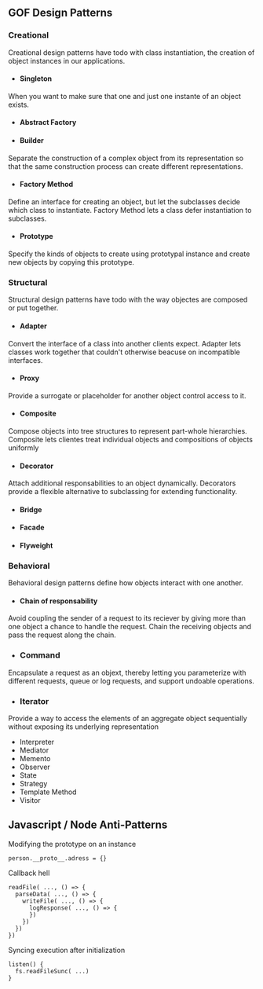 ## GOF Design Patterns

### Creational

Creational design patterns have todo with class instantiation, the creation of object instances in our applications.

- #### Singleton

When you want to make sure that one and just one instante of an object exists.

- #### Abstract Factory

* #### Builder

Separate the construction of a complex object from its representation so that the same construction process can create different representations.

- #### Factory Method

Define an interface for creating an object, but let the subclasses decide which class to instantiate. Factory Method lets a class defer instantiation to subclasses.

- #### Prototype

Specify the kinds of objects to create using prototypal instance and create new objects by copying this prototype.

### Structural

Structural design patterns have todo with the way objectes are composed or put together.

- #### Adapter

Convert the interface of a class into another clients expect. Adapter lets classes work together that couldn't otherwise beacuse on incompatible interfaces.

- #### Proxy

Provide a surrogate or placeholder for another object control access to it.

- #### Composite

Compose objects into tree structures to represent part-whole hierarchies. Composite lets clientes treat individual objects and compositions of objects uniformly

- #### Decorator

Attach additional responsabilities to an object dynamically. Decorators provide a flexible alternative to subclassing for extending functionality.

- #### Bridge
- #### Facade
- #### Flyweight

### Behavioral

Behavioral design patterns define how objects interact with one another.

- #### Chain of responsability

Avoid coupling the sender of a request to its reciever by giving more than one object a chance to handle the request. Chain the receiving objects and pass the request along the chain.

- ### Command

Encapsulate a request as an objext, thereby letting you parameterize with different requests, queue or log requests, and support undoable operations.

- ### Iterator

Provide a way to access the elements of an aggregate object sequentially without exposing its underlying representation


- Interpreter
- Mediator
- Memento
- Observer
- State
- Strategy
- Template Method
- Visitor

## Javascript / Node Anti-Patterns

Modifying the prototype on an instance

```
person.__proto__.adress = {}
```

Callback hell

```
readFile( ..., () => {
  parseData( ..., () => {
    writeFile( ..., () => {
      logResponse( ..., () => {
      })
    })
  })
})
```

Syncing execution after initialization

```
listen() {
  fs.readFileSunc( ...)
}
```